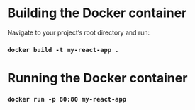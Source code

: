 # Building the Docker container

Navigate to your project’s root directory and run:
### `docker build -t my-react-app .`

# Running the Docker container

### `docker run -p 80:80 my-react-app`